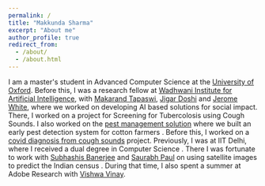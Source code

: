 ```yaml
---
permalink: /
title: "Makkunda Sharma"
excerpt: "About me"
author_profile: true
redirect_from: 
  - /about/
  - /about.html
---
```

I am a master's student in Advanced Computer Science at the <a href="https://www.cs.ox.ac.uk/">University of Oxford</a>.
Before this, I was a research fellow at <a href="https://www.wadhwaniai.org/">Wadhwani Institute for Artificial Intelligence</a>, with <a href="https://makarandtapaswi.github.io/">Makarand Tapaswi</a>, <a href="https://www.linkedin.com/in/jigarkdoshi/">Jigar Doshi</a> and <a href="https://www.wadhwaniai.org/team/jerome-white/">Jerome White</a>, where we worked on developing AI based solutions for social impact. There, I worked on a project for Screening for Tubercolosis using Cough Sounds. I also worked on the <a href="https://www.wadhwaniai.org/programs/pest-management/">pest management solution</a> where we built an early pest detection system for cotton farmers . Before this, I worked on a <a href="https://www.wadhwaniai.org/programs/cough-against-covid/">covid diagnosis from cough sounds</a> project. 
Previously, I was at IIT Delhi, where I received a dual degree in Computer Science . There I was fortunate to work with <a href="https://www.cse.iitd.ac.in/~suban/">Subhashis Banerjee</a> and <a href="https://web.iitd.ac.in/~sbpaul/">Saurabh Paul</a> on using satellite images to predict the Indian census . During that time, I also spent a summer at Adobe Research with <a href="https://research.adobe.com/person/vishwa-vinay/">Vishwa Vinay</a>.

<!-- Publications
======
  <ul>{% for post in site.publications %}
    {% include archive-single-cv.html %}
  {% endfor %}</ul> -->